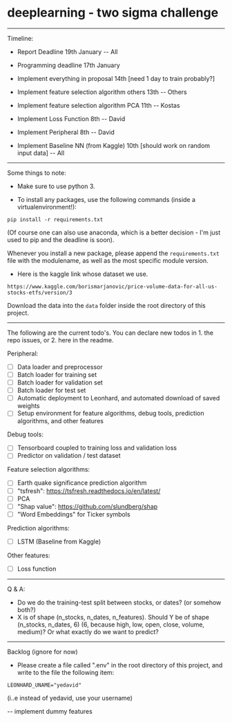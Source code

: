 # deeplearning - two sigma challenge

-----

Timeline:

- Report Deadline 19th January -- All
- Programming deadline 17th January
- Implement everything in proposal 14th [need 1 day to train probably?]

- Implement feature selection algorithm others 13th -- Others
- Implement feature selection algorithm PCA 11th -- Kostas
- Implement Loss Function 8th -- David
- Implement Peripheral 8th -- David
- Implement Baseline NN (from Kaggle) 10th [should work on random input data] -- All

-----
Some things to note:

- Make sure to use python 3.


- To install any packages, use the following commands (inside a virtualenvironment!):
 
 ```
 pip install -r requirements.txt
 ```
 
 (Of course one can also use anaconda, which is a better decision - I'm just used to pip and the deadline is soon).
 
 Whenever you install a new package, please append the `requirements.txt` 
 file with the modulename, as well as the most specific module version.

- Here is the kaggle link whose dataset we use.
```
https://www.kaggle.com/borismarjanovic/price-volume-data-for-all-us-stocks-etfs/version/3
```
Download the data into the `data` folder inside the root directory of this project.
 
-----


The following are the current todo's.
You can declare new todos in 1. the repo issues, or 2. here in the readme.

Peripheral:
- [ ] Data loader and preprocessor
- [ ] Batch loader for training set
- [ ] Batch loader for validation set
- [ ] Batch loader for test set
- [ ] Automatic deployment to Leonhard, and automated download of saved weights
- [ ] Setup environment for feature algorithms, debug tools, prediction algorithms, and other features

Debug tools:
- [ ] Tensorboard coupled to training loss and validation loss
- [ ] Predictor on validation / test dataset

Feature selection algorithms:
- [ ] Earth quake significance prediction algorithm
- [ ] "tsfresh": https://tsfresh.readthedocs.io/en/latest/
- [ ] PCA
- [ ] "Shap value": https://github.com/slundberg/shap
- [ ] "Word Embeddings" for Ticker symbols

Prediction algorithms:
- [ ] LSTM (Baseline from Kaggle)

Other features:
- [ ] Loss function



---- 
Q & A:

- Do we do the training-test split between stocks, or dates? (or somehow both?)
- X is of shape (n_stocks, n_dates, n_features). 
Should Y be of shape (n_stocks, n_dates, 6) (6, because high, low, open, close, volume, medium)? 
Or what exactly do we want to predict?


----
Backlog (ignore for now)

- Please create a file called ".env" in the root directory of this project,
and write to the file the following item:
 
 ```
LEONHARD_UNAME="yedavid"
 ```
 (i..e instead of yedavid, use your username)
 
-- implement dummy features